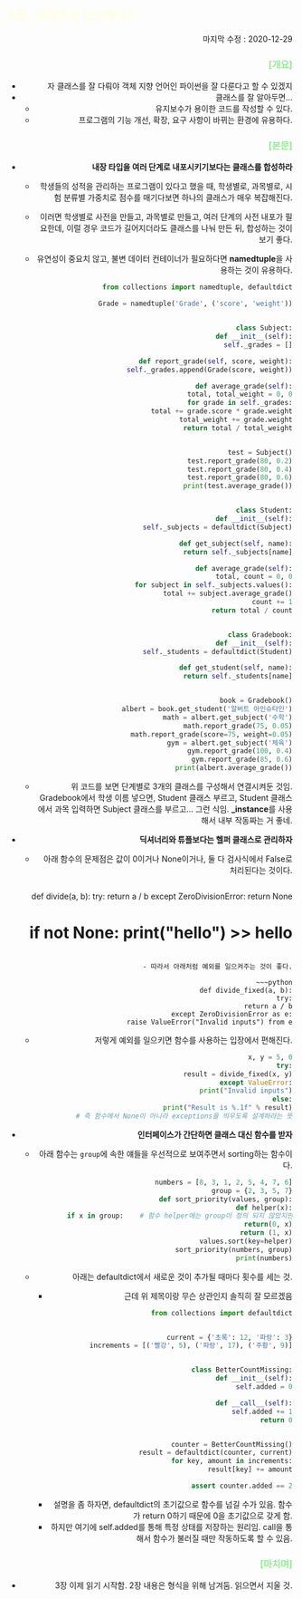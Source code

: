 ## <span style="color:lightyellow">5장 : 클래스와 인터페이스</span> 

<div style="text-align: right"> 마지막 수정 : 2020-12-29



### <span style="color:lightgreen">[개요]</span>

- 자 클래스를 잘 다뤄야 객체 지향 언어인 파이썬을 잘 다룬다고 할 수 있겠지
- 클래스를 잘 알아두면...
  - 유지보수가 용이한 코드를 작성할 수 있다.
  - 프로그램의 기능 개선, 확장, 요구 사항이 바뀌는 환경에 유용하다.






### <span style="color:lightgreen">[본문]</span>

- **내장 타입을 여러 단계로 내포시키기보다는 클래스를 합성하라**

  - 학생들의 성적을 관리하는 프로그램이 있다고 했을 때, 학생별로, 과목별로, 시험 분류별 가중치로 점수를 매기다보면 하나의 클래스가 매우 복잡해진다.

  - 이러면 학생별로 사전을 만들고, 과목별로 만들고, 여러 단계의 사전 내포가 필요한데, 이럴 경우 코드가 길어지더라도 클래스를 나눠 만든 뒤, 합성하는 것이 보기 좋다.
  
  - 유연성이 중요치 않고, 불변 데이터 컨테이너가 필요하다면 **namedtuple**을 사용하는 것이 유용하다.
  
    ~~~python
    from collections import namedtuple, defaultdict
    
    Grade = namedtuple('Grade', ('score', 'weight'))
    
    
    class Subject:
        def __init__(self):
            self._grades = []
    
        def report_grade(self, score, weight):
            self._grades.append(Grade(score, weight))
    
        def average_grade(self):
            total, total_weight = 0, 0
            for grade in self._grades:
                total += grade.score * grade.weight
                total_weight += grade.weight
            return total / total_weight
    
    
    test = Subject()
    test.report_grade(80, 0.2)
    test.report_grade(80, 0.4)
    test.report_grade(80, 0.6)
    print(test.average_grade())
    
    
    class Student:
        def __init__(self):
            self._subjects = defaultdict(Subject)
    
        def get_subject(self, name):
            return self._subjects[name]
    
        def average_grade(self):
            total, count = 0, 0
            for subject in self._subjects.values():
                total += subject.average_grade()
                count += 1
            return total / count
    
    
    class Gradebook:
        def __init__(self):
            self._students = defaultdict(Student)
    
        def get_student(self, name):
            return self._students[name]
    
    
    book = Gradebook()
    albert = book.get_student('알버트 아인슈타인')
    math = albert.get_subject('수학')
    math.report_grade(75, 0.05)
    math.report_grade(score=75, weight=0.05)
    gym = albert.get_subject('체육')
    gym.report_grade(100, 0.4)
    gym.report_grade(85, 0.6)
    print(albert.average_grade())
    ~~~
  
  - 위 코드를 보면 단계별로 3개의 클래스를 구성해서 연결시켜둔 것임. Gradebook에서 학생 이름 넣으면, Student 클래스 부르고, Student 클래스에서 과목 입력하면 Subject 클래스를 부르고... 그런 식임. **_instance**를 사용해서 내부 작동짜는 거 좋네.
  
  
  
- **딕셔너리와 튜플보다는 헬퍼 클래스로 관리하자**

  - 아래 함수의 문제점은 값이 0이거나 None이거나, 둘 다 검사식에서 False로 처리된다는 것이다.

    ~~~python
  def divide(a, b):
        try:
            return a / b
        except ZeroDivisionError:
            return None
    # if not None: print("hello")  >>  hello
    ~~~
  
  - 따라서 아래처럼 예외를 일으켜주는 것이 좋다.
  
    ~~~python
    def divide_fixed(a, b):
        try:
            return a / b
        except ZeroDivisionError as e:
            raise ValueError("Invalid inputs") from e
    ~~~
  
  - 저렇게 예외를 일으키면 함수를 사용하는 입장에서 편해진다.
  
    ~~~python
    x, y = 5, 0
    try:
        result = divide_fixed(x, y)
    except ValueError:
        print("Invalid inputs")
    else:
        print("Result is %.1f" % result)
    # 즉 함수에서 None이 아니라 exceptions을 띄우도록 설계하라는 뜻
    ~~~



- **인터페이스가 간단하면 클래스 대신 함수를 받자**

  - 아래 함수는 `group`에 속한 얘들을 우선적으로 보여주면서 sorting하는 함수이다.

    ~~~python
    numbers = [8, 3, 1, 2, 5, 4, 7, 6]
    group = {2, 3, 5, 7}
    def sort_priority(values, group):
        def helper(x):
            if x in group:    # 함수 helper에는 group이 정의 되지 않았지만 참조할 수 있음, 클로저 함수의 특징임
                return(0, x)
            return (1, x)
        values.sort(key=helper)
    sort_priority(numbers, group)
    print(numbers)
    ~~~
    
  - 아래는 defaultdict에서 새로운 것이 추가될 때마다 횟수를 세는 것.
  
    - 근데 위 제목이랑 무슨 상관인지 솔직히 잘 모르겠음
  
    ~~~python
    from collections import defaultdict
    
    
    current = {'초록': 12, '파랑': 3}
    increments = [('빨강', 5), ('파랑', 17), ('주황', 9)]
    
    
    class BetterCountMissing:
        def __init__(self):
            self.added = 0
    
        def __call__(self):
            self.added += 1
            return 0
    
    
    counter = BetterCountMissing()
    result = defaultdict(counter, current)
    for key, amount in increments:
        result[key] += amount
    
    assert counter.added == 2
    ~~~
  
    - 설명을 좀 하자면, defaultdict의 초기값으로 함수를 넘길 수가 있음. 함수가 return 0하기 때문에 0을 초기값으로 갖게 함.
    - 하지만 여기에 self.added를 통해 특정 상태를 저장하는 원리임. call을 통해서 함수가 불러질 때만 작동하도록 할 수 있음.




### <span style="color:lightgreen">[마치며]</span>

- 3장 이제 읽기 시작함. 2장 내용은 형식을 위해 남겨둠. 읽으면서 지울 것.